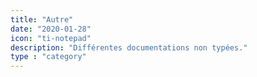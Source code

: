 ```yaml
---
title: "Autre"
date: "2020-01-28"
icon: "ti-notepad"
description: "Différentes documentations non typées."
type : "category"
---
```

